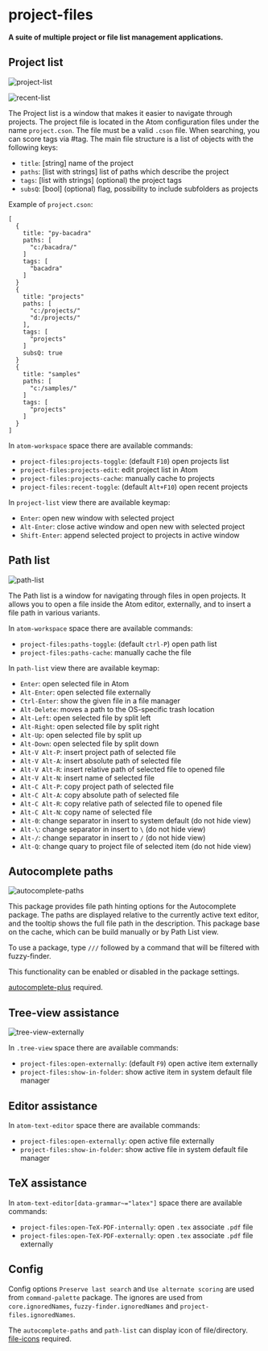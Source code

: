 # project-files

**A suite of multiple project or file list management applications.**


## Project list

![project-list](https://github.com/bacadra/atom-project-files/raw/master/assets/project-list.png)

![recent-list](https://github.com/bacadra/atom-project-files/raw/master/assets/recent-list.png)

The Project list is a window that makes it easier to navigate through projects. The project file is located in the Atom configuration files under the name `project.cson`. The file must be a valid `.cson` file. When searching, you can score tags via #tag. The main file structure is a list of objects with the following keys:

* `title`: [string] name of the project
* `paths`: [list with strings] list of paths which describe the project
* `tags`: [list with strings] (optional) the project tags
* `subsQ`: [bool] (optional) flag, possibility to include subfolders as projects

Example of `project.cson`:

    [
      {
        title: "py-bacadra"
        paths: [
          "c:/bacadra/"
        ]
        tags: [
          "bacadra"
        ]
      }
      {
        title: "projects"
        paths: [
          "c:/projects/"
          "d:/projects/"
        ],
        tags: [
          "projects"
        ]
        subsQ: true
      }
      {
        title: "samples"
        paths: [
          "c:/samples/"
        ]
        tags: [
          "projects"
        ]
      }
    ]


In `atom-workspace` space there are available commands:

* `project-files:projects-toggle`: (default `F10`) open projects list
* `project-files:projects-edit`: edit project list in Atom
* `project-files:projects-cache`: manually cache to projects
* `project-files:recent-toggle`: (default `Alt+F10`) open recent projects

In `project-list` view there are available keymap:

* `Enter`: open new window with selected project
* `Alt-Enter`: close active window and open new with selected project
* `Shift-Enter`: append selected project to projects in active window


## Path list

![path-list](https://github.com/bacadra/atom-project-files/raw/master/assets/path-list.png)

The Path list is a window for navigating through files in open projects. It allows you to open a file inside the Atom editor, externally, and to insert a file path in various variants.

In `atom-workspace` space there are available commands:

* `project-files:paths-toggle`: (default `ctrl-P`) open path list
* `project-files:paths-cache`: manually cache the file

In `path-list` view there are available keymap:

* `Enter`: open selected file in Atom
* `Alt-Enter`: open selected file externally
* `Ctrl-Enter`: show the given file in a file manager
* `Alt-Delete`: moves a path to the OS-specific trash location
* `Alt-Left`: open selected file by split left
* `Alt-Right`: open selected file by split right
* `Alt-Up`: open selected file by split up
* `Alt-Down`: open selected file by split down
* `Alt-V Alt-P`: insert project path of selected file
* `Alt-V Alt-A`: insert absolute path of selected file
* `Alt-V Alt-R`: insert relative path of selected file to opened file
* `Alt-V Alt-N`: insert name of selected file
* `Alt-C Alt-P`: copy project path of selected file
* `Alt-C Alt-A`: copy absolute path of selected file
* `Alt-C Alt-R`: copy relative path of selected file to opened file
* `Alt-C Alt-N`: copy name of selected file
* `Alt-0`: change separator in insert to system default (do not hide view)
* `Alt-\`: change separator in insert to `\` (do not hide view)
* `Alt-/`: change separator in insert to `/` (do not hide view)
* `Alt-Q`: change quary to project file of selected item (do not hide view)


## Autocomplete paths

![autocomplete-paths](https://github.com/bacadra/atom-project-files/raw/master/assets/autocomplete-paths.png)

This package provides file path hinting options for the Autocomplete package. The paths are displayed relative to the currently active text editor, and the tooltip shows the full file path in the description. This package base on the cache, which can be build manually or by Path List view.

To use a package, type `///` followed by a command that will be filtered with fuzzy-finder.

This functionality can be enabled or disabled in the package settings.

[autocomplete-plus](https://atom.io/packages/autocomplete-plus) required.


## Tree-view assistance

![tree-view-externally](https://github.com/bacadra/atom-project-files/raw/master/assets/tree-view-externally.png)

In `.tree-view` space there are available commands:

* `project-files:open-externally`: (default `F9`) open active item externally
* `project-files:show-in-folder`: show active item in system default file manager


## Editor assistance

In `atom-text-editor` space there are available commands:

* `project-files:open-externally`: open active file externally
* `project-files:show-in-folder`: show active file in system default file manager


## TeX assistance

In `atom-text-editor[data-grammar~="latex"]` space there are available commands:

* `project-files:open-TeX-PDF-internally`: open `.tex` associate `.pdf` file
* `project-files:open-TeX-PDF-externally`: open `.tex` associate `.pdf` file externally


## Config

Config options `Preserve last search` and `Use alternate scoring` are used from `command-palette` package. The ignores are used from `core.ignoredNames`, `fuzzy-finder.ignoredNames` and `project-files.ignoredNames`.

The `autocomplete-paths` and `path-list` can display icon of file/directory. [file-icons](https://atom.io/packages/file-icons) required.
